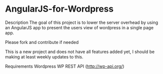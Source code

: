 # AngularJS-for-Wordpress

Description
The goal of this project is to lower the server overhead by using an AngularJS app to present the users view of wordpress in a single page app.

Please fork and contribute if needed

This is a new project and does not have all features added yet, I should be making at least weekly updates to this.

Requirements
        Wordpress
        WP REST API (http://wp-api.org/)
